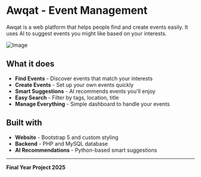 # Awqat - Event Management

Awqat is a web platform that helps people find and create events easily. It uses AI to suggest events you might like based on your interests.

![Image](https://github.com/user-attachments/assets/0114770c-47ee-45f2-ac5a-f3f7a6b13f78)

## What it does

* **Find Events** - Discover events that match your interests
* **Create Events** - Set up your own events quickly
* **Smart Suggestions** - AI recommends events you'll enjoy
* **Easy Search** - Filter by tags, location, title
* **Manage Everything** - Simple dashboard to handle your events

## Built with

* **Website** - Bootstrap 5 and custom styling
* **Backend** - PHP and MySQL database
* **AI Recommendations** - Python-based smart suggestions

---
**Final Year Project 2025**
